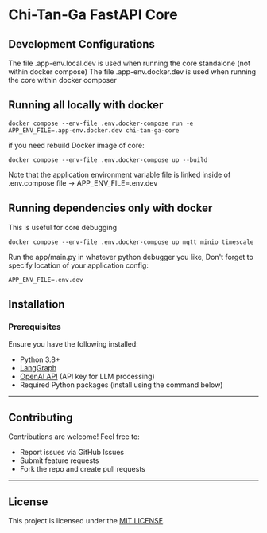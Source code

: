 # Chi-Tan-Ga FastAPI Core

## Development Configurations

The file .app-env.local.dev is used when running the core standalone (not within docker compose)
The file .app-env.docker.dev is used when running the core within docker composer

## Running all locally with docker
```
docker compose --env-file .env.docker-compose run -e APP_ENV_FILE=.app-env.docker.dev chi-tan-ga-core
```

if you need rebuild Docker image of core:
```
docker compose --env-file .env.docker-compose up --build
```
Note that the application environment variable file is linked inside of .env.compose file -> APP_ENV_FILE=.env.dev
## Running dependencies only with docker
This is useful for core debugging
```
docker compose --env-file .env.docker-compose up mqtt minio timescale
```

Run the app/main.py in whatever python debugger you like,
Don't forget to specify location of your application config:
```
APP_ENV_FILE=.env.dev
```

## Installation
### Prerequisites
Ensure you have the following installed:
- Python 3.8+
- [LangGraph](https://github.com/langchain-ai/langgraph)
- [OpenAI API](https://openai.com/) (API key for LLM processing)
- Required Python packages (install using the command below)

---
## Contributing
Contributions are welcome! Feel free to:
- Report issues via GitHub Issues
- Submit feature requests
- Fork the repo and create pull requests

---
## License
This project is licensed under the [MIT LICENSE](https://mit-license.org/).


